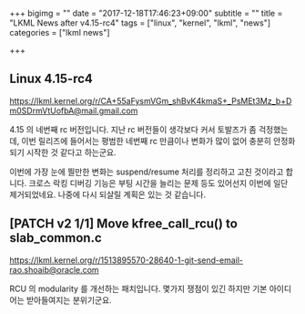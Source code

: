 +++
bigimg = ""
date = "2017-12-18T17:46:23+09:00"
subtitle = ""
title = "LKML News after v4.15-rc4"
tags = ["linux", "kernel", "lkml", "news"]
categories = ["lkml news"]

+++

Linux 4.15-rc4
--------------

https://lkml.kernel.org/r/CA+55aFysmVGm_shBvK4kmaS+_PsMEt3Mz_b+Dm0SDrmVtUofbA@mail.gmail.com

4.15 의 네번째 rc 버전입니다.  지난 rc 버전들이 생각보다 커서 토발즈가 좀
걱정했는데, 이번 릴리즈에 들어서는 평범한 네번째 rc 만큼이나 변화가 많이 없어
충분히 안정화 되기 시작한 것 같다고 하는군요.

이번에 가장 눈에 띌만한 변화는 suspend/resume 처리를 정리하고 고친 것이라고
합니다.  크로스 락킹 디버깅 기능은 부팅 시간을 늘리는 문제 등도 있어선지 이번에
일단 제거되었네요.  나중에 다시 되살릴 계획은 있는 것 같습니다.


[PATCH v2 1/1] Move kfree_call_rcu() to slab_common.c
-----------------------------------------------------

https://lkml.kernel.org/r/1513895570-28640-1-git-send-email-rao.shoaib@oracle.com

RCU 의 modularity 를 개선하는 패치입니다.  몇가지 쟁점이 있긴 하지만 기본
아이디어는 받아들여지는 분위기군요.
